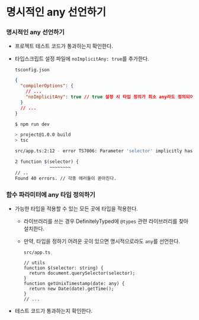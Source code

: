 ﻿# 명시적인 any 선언하기

### 명시적인 any 선언하기

- 프로젝트 테스트 코드가 통과하는지 확인한다.
- 타입스크립트 설정 파일에 `noImplicitAny: true`를 추가한다.

  `tsconfig.json`

  ```json
  {
    "compilerOptions": {
      // ...
      "noImplicitAny": true // true 설정 시 타입 정의가 최소 any라도 정의되어야 함
    }
    // ...
  }
  ```

  ```bash
  $ npm run dev

  > project@1.0.0 build
  > tsc

  src/app.ts:2:12 - error TS7006: Parameter 'selector' implicitly has an 'any' type.

  2 function $(selector) {
               ~~~~~~~~
  // ..
  Found 40 errors. // 각종 에러들이 쏟아진다.
  ```

### 함수 파라미터에 any 타입 정의하기

- 가능한 타입을 적용할 수 있는 모든 곳에 타입을 적용한다.

  - 라이브러리를 쓰는 경우 DefinitelyTyped에 `@types` 관련 라이브러리를 찾아 설치한다.
  - 만약, 타입을 정하기 어려운 곳이 있으면 명시적으로라도 `any`를 선언한다.

    `src/app.ts`

    ```tsx
    // utils
    function $(selector: string) {
      return document.querySelector(selector);
    }
    function getUnixTimestamp(date: any) {
      return new Date(date).getTime();
    }
    // ...
    ```

- 테스트 코드가 통과하는지 확인한다.
